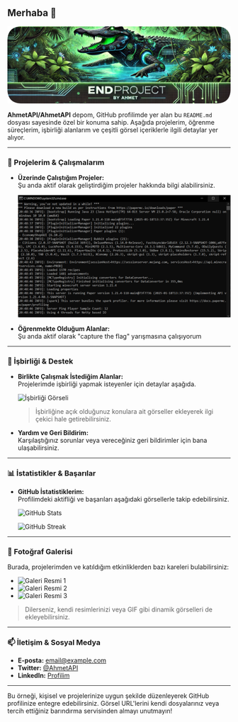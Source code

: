 ## Merhaba 👋

![Banner Görseli](banner.png)

**AhmetAPI/AhmetAPI** depom, GitHub profilimde yer alan bu `README.md` dosyası sayesinde özel bir konuma sahip. Aşağıda projelerim, öğrenme süreçlerim, işbirliği alanlarım ve çeşitli görsel içeriklerle ilgili detaylar yer alıyor.

---

### 🚀 Projelerim & Çalışmalarım

- **Üzerinde Çalıştığım Projeler:**  
  Şu anda aktif olarak geliştirdiğim projeler hakkında bilgi alabilirsiniz.
  
  ![Proje Örneği](Server.png)

- **Öğrenmekte Olduğum Alanlar:**  
  Şu anda aktif olarak "capture the flag"
  yarışmasına çalışıyorum  
  
---

### 👥 İşbirliği & Destek

- **Birlikte Çalışmak İstediğim Alanlar:**  
  Projelerimde işbirliği yapmak isteyenler için detaylar aşağıda.
  
  ![İşbirliği Görseli](https://linkiniz.com/isbirligi.png)
  > İşbirliğine açık olduğunuz konulara ait görseller ekleyerek ilgi çekici hale getirebilirsiniz.

- **Yardım ve Geri Bildirim:**  
  Karşılaştığınız sorunlar veya vereceğiniz geri bildirimler için bana ulaşabilirsiniz.

---

### 📊 İstatistikler & Başarılar

- **GitHub İstatistiklerim:**  
  Profilimdeki aktifliği ve başarıları aşağıdaki görsellerle takip edebilirsiniz.
  
  ![GitHub Stats](https://github-readme-stats.vercel.app/api?username=AhmetAPI&show_icons=true&theme=radical)
  
  ![GitHub Streak](https://github-readme-streak-stats.herokuapp.com/?user=AhmetAPI&theme=radical)

---

### 📸 Fotoğraf Galerisi

Burada, projelerimden ve katıldığım etkinliklerden bazı kareleri bulabilirsiniz:

- ![Galeri Resmi 1](https://linkiniz.com/galeri1.png)
- ![Galeri Resmi 2](https://linkiniz.com/galeri2.png)
- ![Galeri Resmi 3](https://linkiniz.com/galeri3.png)

> Dilerseniz, kendi resimlerinizi veya GIF gibi dinamik görselleri de ekleyebilirsiniz.

---

### 📫 İletişim & Sosyal Medya

- **E-posta:** [email@example.com](mailto:email@example.com)
- **Twitter:** [@AhmetAPI](https://twitter.com/AhmetAPI)
- **LinkedIn:** [Profilim](https://linkedin.com/in/ahmetapi)

---

Bu örneği, kişisel ve projelerinize uygun şekilde düzenleyerek GitHub profilinize entegre edebilirsiniz. Görsel URL'lerini kendi dosyalarınız veya tercih ettiğiniz barındırma servisinden almayı unutmayın!


